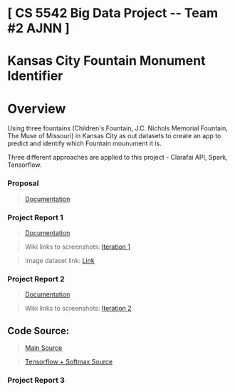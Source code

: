 # [ CS 5542 Big Data Project -- Team #2 AJNN ]
# Kansas City Fountain Monument Identifier 
# Overview

Using three fountains (Children's Fountain, J.C. Nichols Memorial Fountain, The Muse of Missouri) in Kansas City as out datasets to create an app to predict and identify which Fountain mounument it is.

Three different approaches are applied to this project - Clarafai API, Spark, Tensorflow.


### Proposal
> <a href="https://github.com/datarocksAmy/BigDataProject/blob/master/Reports/Project%20Proposal/CS%205542%20Team%20%232%20Proposal%20.pdf"> Documentation </a>

### Project Report 1
> <a href="https://github.com/datarocksAmy/BigDataProject/tree/master/Reports/Project%20Report%201/Documentation"> Documentation </a>

> Wiki links to screenshots:
<a href="https://github.com/datarocksAmy/BigDataProject/wiki/Iteration-1">Iteration 1</a>

> Image dataset link:
> <a href="https://www.dropbox.com/sh/tsxmoym5hiwy8t4/AACv5m80d5OiKLx4HM3V0vkTa?dl=0"> Link </a>



### Project Report 2
> <a href="https://github.com/datarocksAmy/BigDataProject/blob/master/Reports/Project%20Report%202/CS%205542%20Team%20%232%20Report%202.pdf"> Documentation </a>

>Wiki links to screenshots:
<a href="https://github.com/datarocksAmy/BigDataProject/wiki/Iteration-2">Iteration 2</a>

## Code Source:
> <a href="https://github.com/datarocksAmy/BigDataProject/tree/master/Source"> Main Source </a>

> <a href="https://github.com/datarocksAmy/BigDataProject/tree/master/Source/TensorFlow"> Tensorflow + Softmax Source</a>

### Project Report 3
